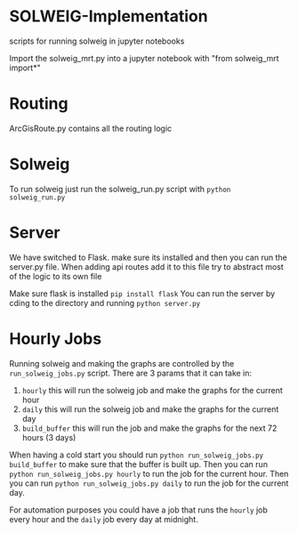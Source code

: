 # SOLWEIG-Implementation
scripts for running solweig in jupyter notebooks

Import the solweig_mrt.py into a jupyter notebook with "from solweig_mrt import*"

# Routing 
ArcGisRoute.py contains all the routing logic

# Solweig
To run solweig just run the solweig_run.py script with `python solweig_run.py`

# Server
We have switched to Flask. make sure its installed and then you can run the server.py file.
When adding api routes add it to this file try to abstract most of the logic to its own file

Make sure flask is installed `pip install flask`
You can run the server by cding to the directory and running `python server.py`

# Hourly Jobs 

Running solweig and making the graphs are controlled by the `run_solweig_jobs.py` script.
There are 3 params that it can take in:
1. `hourly` this will run the solweig job and make the graphs for the current hour
2. `daily` this will run the solweig job and make the graphs for the current day
3. `build_buffer` this will run the job and make the graphs for the next 72 hours (3 days)

When having a cold start you should run `python run_solweig_jobs.py build_buffer` to make sure that the buffer is built up.
Then you can run `python run_solweig_jobs.py hourly` to run the job for the current hour.
Then you can run `python run_solweig_jobs.py daily` to run the job for the current day.

For automation purposes you could have a job that runs the `hourly` job every hour and the `daily` job every day at midnight.